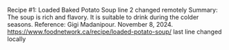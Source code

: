 Recipe #1: Loaded Baked Potato Soup
  line 2 changed remotely Summary: The soup is rich and flavory. It is suitable to drink during the colder seasons.
  Reference: Gigi Madanipour. November 8, 2024. https://www.foodnetwork.ca/recipe/loaded-potato-soup/
  last line changed locally
